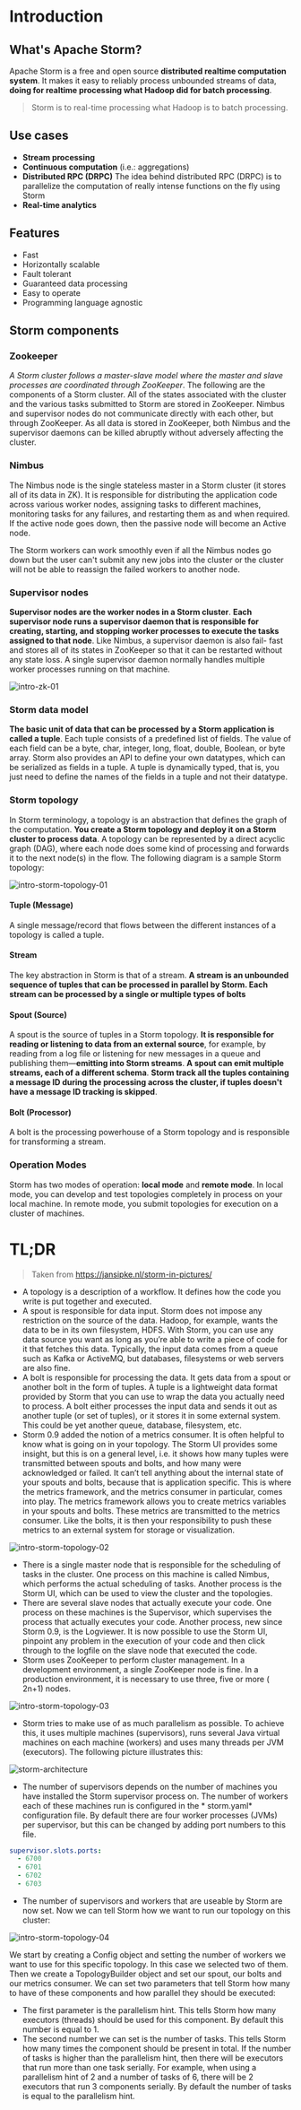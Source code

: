 # Introduction

## What's Apache Storm?

Apache Storm is a free and open source **distributed realtime computation system**. It makes it easy
to reliably process unbounded streams of data, **doing for realtime processing what Hadoop did for
batch processing**.

> Storm is to real-time processing what Hadoop is to batch processing.

## Use cases

- **Stream processing**
- **Continuous computation** (i.e.: aggregations)
- **Distributed RPC (DRPC)** The idea behind distributed RPC (DRPC) is to parallelize the
  computation of really intense functions on the fly using Storm
- **Real-time analytics**

## Features

- Fast
- Horizontally scalable
- Fault tolerant
- Guaranteed data processing
- Easy to operate
- Programming language agnostic

## Storm components

### Zookeeper

*A Storm cluster follows a master-slave model where the master and slave processes are coordinated
through ZooKeeper*. The following are the components of a Storm cluster. All of the states
associated with the cluster and the various tasks submitted to Storm are stored in ZooKeeper. Nimbus
and supervisor nodes do not communicate directly with each other, but through ZooKeeper. As all data
is stored in ZooKeeper, both Nimbus and the supervisor daemons can be killed abruptly without
adversely affecting the cluster.

### Nimbus

The Nimbus node is the single stateless master in a Storm cluster (it stores all of its data in ZK).
It is responsible for distributing the application code across various worker nodes, assigning tasks
to different machines, monitoring tasks for any failures, and restarting them as and when required.
If the active node goes down, then the passive node will become an Active node.

The Storm workers can work smoothly even if all the Nimbus nodes go down but the user can't submit
any new jobs into the cluster or the cluster will not be able to reassign the failed workers to
another node.

### Supervisor nodes

**Supervisor nodes are the worker nodes in a Storm cluster**. **Each supervisor node runs a
supervisor daemon that is responsible for creating, starting, and stopping worker processes to
execute the tasks assigned to that node**. Like Nimbus, a supervisor daemon is also fail- fast and
stores all of its states in ZooKeeper so that it can be restarted without any state loss. A single
supervisor daemon normally handles multiple worker processes running on that machine.

![intro-zk-01](./intro-zk-01.png)

### Storm data model

**The basic unit of data that can be processed by a Storm application is called a tuple**. Each
tuple consists of a predefined list of fields. The value of each field can be a byte, char, integer,
long, float, double, Boolean, or byte array. Storm also provides an API to define your own
datatypes, which can be serialized as fields in a tuple. A tuple is dynamically typed, that is, you
just need to define the names of the fields in a tuple and not their datatype.

### Storm topology

In Storm terminology, a topology is an abstraction that defines the graph of the computation. **You
create a Storm topology and deploy it on a Storm cluster to process data**. A topology can be
represented by a direct acyclic graph (DAG), where each node does some kind of processing and
forwards it to the next node(s) in the flow. The following diagram is a sample Storm topology:

![intro-storm-topology-01](./intro-storm-topology-01.png)

#### Tuple (Message)

A single message/record that flows between the different instances of a topology is called a tuple.

#### Stream

The key abstraction in Storm is that of a stream. **A stream is an unbounded sequence of tuples that
can be processed in parallel by Storm. Each stream can be processed by a single or multiple types of
bolts**

#### Spout (Source)

A spout is the source of tuples in a Storm topology. **It is responsible for reading or listening to
data from an external source**, for example, by reading from a log file or listening for new
messages in a queue and publishing them—**emitting into Storm streams**. **A spout can emit multiple
streams, each of a different schema**. **Storm track all the tuples containing a message ID during
the processing across the cluster, if tuples doesn't have a message ID tracking is skipped**.

#### Bolt (Processor)

A bolt is the processing powerhouse of a Storm topology and is responsible for transforming a
stream.

### Operation Modes

Storm has two modes of operation: **local mode** and **remote mode**. In local mode, you can develop
and test topologies completely in process on your local machine. In remote mode, you submit
topologies for execution on a cluster of machines.

# TL;DR

> Taken from https://jansipke.nl/storm-in-pictures/

- A topology is a description of a workflow. It defines how the code you write is put together and
  executed.
- A spout is responsible for data input. Storm does not impose any restriction on the source of the
  data. Hadoop, for example, wants the data to be in its own filesystem, HDFS. With Storm, you can
  use any data source you want as long as you’re able to write a piece of code for it that fetches
  this data. Typically, the input data comes from a queue such as Kafka or ActiveMQ, but databases,
  filesystems or web servers are also fine.
- A bolt is responsible for processing the data. It gets data from a spout or another bolt in the
  form of tuples. A tuple is a lightweight data format provided by Storm that you can use to wrap
  the data you actually need to process. A bolt either processes the input data and sends it out as
  another tuple (or set of tuples), or it stores it in some external system. This could be yet
  another queue, database, filesystem, etc.
- Storm 0.9 added the notion of a metrics consumer. It is often helpful to know what is going on in
  your topology. The Storm UI provides some insight, but this is on a general level, i.e. it shows
  how many tuples were transmitted between spouts and bolts, and how many were acknowledged or
  failed. It can’t tell anything about the internal state of your spouts and bolts, because that is
  application specific. This is where the metrics framework, and the metrics consumer in particular,
  comes into play. The metrics framework allows you to create metrics variables in your spouts and
  bolts. These metrics are transmitted to the metrics consumer. Like the bolts, it is then your
  responsibility to push these metrics to an external system for storage or visualization.

![intro-storm-topology-02](./intro-storm-topology-02.png)

- There is a single master node that is responsible for the scheduling of tasks in the cluster. One
  process on this machine is called Nimbus, which performs the actual scheduling of tasks. Another
  process is the Storm UI, which can be used to view the cluster and the topologies.
- There are several slave nodes that actually execute your code. One process on these machines is
  the Supervisor, which supervises the process that actually executes your code. Another process,
  new since Storm 0.9, is the Logviewer. It is now possible to use the Storm UI, pinpoint any
  problem in the execution of your code and then click through to the logfile on the slave node that
  executed the code.
- Storm uses ZooKeeper to perform cluster management. In a development environment, a single
  ZooKeeper node is fine. In a production environment, it is necessary to use three, five or more (
  2n+1) nodes.

![intro-storm-topology-03](./intro-storm-topology-03.png)

- Storm tries to make use of as much parallelism as possible. To achieve this, it uses multiple
  machines (supervisors), runs several Java virtual machines on each machine (workers) and uses many
  threads per JVM (executors). The following picture illustrates this:

![storm-architecture](./storm-architecture.png)

- The number of supervisors depends on the number of machines you have installed the Storm
  supervisor process on. The number of workers each of these machines run is configured in the *
  storm.yaml* configuration file. By default there are four worker processes (JVMs)  per supervisor,
  but this can be changed by adding port numbers to this file.

```yaml
supervisor.slots.ports:
  - 6700
  - 6701
  - 6702
  - 6703
```

- The number of supervisors and workers that are useable by Storm are now set. Now we can tell Storm
  how we want to run our topology on this cluster:

![intro-storm-topology-04](./intro-storm-topology-04.png)

We start by creating a Config object and setting the number of workers we want to use for this
specific topology. In this case we selected two of them. Then we create a TopologyBuilder object and
set our spout, our bolts and our metrics consumer. We can set two parameters that tell Storm how
many to have of these components and how parallel they should be executed:

- The first parameter is the parallelism hint. This tells Storm how many executors (threads) should
  be used for this component. By default this number is equal to 1.
- The second number we can set is the number of tasks. This tells Storm how many times the component
  should be present in total. If the number of tasks is higher than the parallelism hint, then there
  will be executors that run more than one task serially. For example, when using a parallelism hint
  of 2 and a number of tasks of 6, there will be 2 executors that run 3 components serially. By
  default the number of tasks is equal to the parallelism hint.
